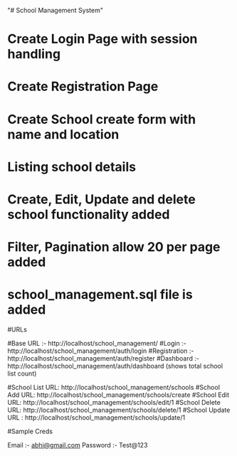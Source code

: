 "# School Management System"

# Create Login Page with session handling
# Create Registration Page
# Create School create form with name and location
# Listing school details
# Create, Edit, Update and delete school functionality added
# Filter, Pagination allow 20 per page added
# school_management.sql file is added

#URLs

#Base URL :- http://localhost/school_management/
#Login :- http://localhost/school_management/auth/login
#Registration :- http://localhost/school_management/auth/register
#Dashboard :- http://localhost/school_management/auth/dashboard (shows total school list count)

#School List URL: http://localhost/school_management/schools
#School Add URL: http://localhost/school_management/schools/create
#School Edit URL: http://localhost/school_management/schools/edit/1
#School Delete URL: http://localhost/school_management/schools/delete/1
#School Update URL : http://localhost/school_management/schools/update/1


#Sample Creds

Email :- abhi@gmail.com
Password :- Test@123
